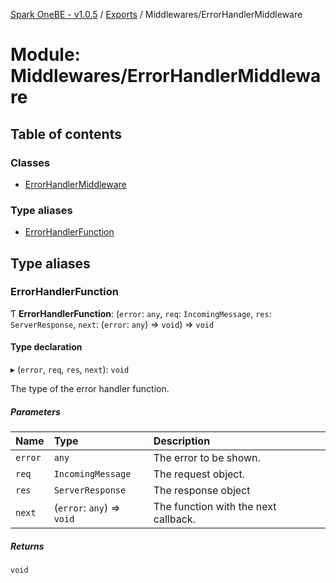 [Spark OneBE - v1.0.5](../README.md) / [Exports](../modules.md) / Middlewares/ErrorHandlerMiddleware

# Module: Middlewares/ErrorHandlerMiddleware

## Table of contents

### Classes

- [ErrorHandlerMiddleware](../classes/Middlewares_ErrorHandlerMiddleware.ErrorHandlerMiddleware.md)

### Type aliases

- [ErrorHandlerFunction](Middlewares_ErrorHandlerMiddleware.md#errorhandlerfunction)

## Type aliases

### ErrorHandlerFunction

Ƭ **ErrorHandlerFunction**: (`error`: `any`, `req`: `IncomingMessage`, `res`: `ServerResponse`, `next`: (`error`: `any`) => `void`) => `void`

#### Type declaration

▸ (`error`, `req`, `res`, `next`): `void`

The type of the error handler function.

##### Parameters

| Name | Type | Description |
| :------ | :------ | :------ |
| `error` | `any` | The error to be shown. |
| `req` | `IncomingMessage` | The request object. |
| `res` | `ServerResponse` | The response object |
| `next` | (`error`: `any`) => `void` | The function with the next callback. |

##### Returns

`void`
